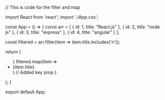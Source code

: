 // This is code for the filter and map 
 
import React from 'react';
import './App.css';

const App = () => {
  const arr = [
    {
      id: 1,
      title: "React.js"
    },
    {
      id: 2,
      title: "node js"
    },
    {
      id: 3,
      title: "express"
    },
    {
      id: 4,
      title: "angular"
    }
  ];

  const filtered = arr.filter(item => item.title.includes('n'));

  return (
    <div>
      <ul>
        {
          filtered.map(item => <li key={item.id}>{item.title}</li>) // Added key prop
        }
      </ul>
    </div>
  );
}

export default App;